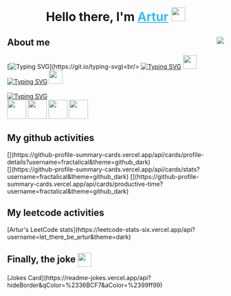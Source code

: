 <h1 align="center">Hello there, I'm 
    <a style="color: #36BCF7FF" href="https://linkedin.com/in/artur-zakirov" target="_blank">Artur</a> 
    <img src="https://www.emojiall.com/images/animations/joypixels/64px/waving_hand.gif" height="32"/>
</h1>

## About me <img align="right" src="https://komarev.com/ghpvc/?username=fractalical" />
[![Typing SVG](https://readme-typing-svg.herokuapp.com?font=Fira+Code&pause=1000&multiline=true&width=435&height=70&lines=Very+motivated+Python+developer;at+the+beginning+of+his+career+path.)](https://git.io/typing-svg)<br/>
[![Typing SVG](https://readme-typing-svg.herokuapp.com?font=Fira+Code&pause=1000&vCenter=true&repeat=false&width=435&height=20&lines=Glad+to+yout+connection+on+Linkedin)](https://git.io/typing-svg)
<img src="https://www.svgrepo.com/show/157006/linkedin.svg" height="32"/><br/>
[![Typing SVG](https://readme-typing-svg.herokuapp.com?font=Fira+Code&pause=1000&vCenter=true&color=A9B7BC&repeat=false&width=285&height=20&lines=Or+message+in+Telegram)](https://git.io/typing-svg)
<img src="https://www.svgrepo.com/show/349527/telegram.svg" height="32"/><br/><br/>
[![Typing SVG](https://readme-typing-svg.herokuapp.com?font=Fira+Code&pause=1000&vCenter=true&color=A9B7BC&repeat=false&width=375&height=20&lines=My+stack+(still+being+updated)%3A)](https://git.io/typing-svg)<br/>
<img src="https://www.svgrepo.com/show/354238/python.svg" height="44"/>
<img src="https://www.svgrepo.com/show/354200/postgresql.svg" height="44"/>
<img src="https://www.svgrepo.com/show/374094/sqlite.svg" height="44"/>
<img src="https://www.svgrepo.com/show/373554/django.svg" height="44"/>

<h2 align="left">My github activities</h2>
[](https://github-profile-summary-cards.vercel.app/api/cards/profile-details?username=fractalical&theme=github_dark)<br/>
[](https://github-profile-summary-cards.vercel.app/api/cards/stats?username=fractalical&theme=github_dark)
[](https://github-profile-summary-cards.vercel.app/api/cards/productive-time?username=fractalical&theme=github_dark)

<h2 align="left">My leetcode activities</h2>
[Artur's LeetCode stats](https://leetcode-stats-six.vercel.app/api?username=let_there_be_artur&theme=dark)

<h2 align="left">Finally, the joke 
    <img align="center" src="https://www.emojiall.com/images/animations/joypixels/64px/face_with_tears_of_joy.gif" height="32"/>
</h2>
[Jokes Card](https://readme-jokes.vercel.app/api?hideBorder&qColor=%2336BCF7&aColor=%2399ff99)
